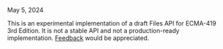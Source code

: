 May 5, 2024

This is an experimental implementation of a draft Files API for ECMA-419 3rd Edition. It is not a stable API and not a production-ready implementation. [Feedback](https://github.com/EcmaTC53/spec/issues) would be appreciated. 
